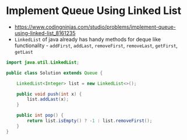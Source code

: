 # Implement Queue Using Linked List

- https://www.codingninjas.com/studio/problems/implement-queue-using-linked-list_8161235
- `LinkedList` of java already has handy methods for deque like functionality - `addFirst`, `addLast`, `removeFirst`, `removeLast`, `getFirst`, `getLast`

```java
import java.util.LinkedList;

public class Solution extends Queue {

    LinkedList<Integer> list = new LinkedList<>();

    public void push(int x) {
        list.addLast(x);
    }

    public int pop() {
        return list.isEmpty() ? -1 : list.removeFirst();
    }
}
```
